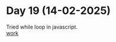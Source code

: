 # Day 19 (14-02-2025)
Tried while loop in javascript.   
[work](https://esingh03.github.io/Full_Stack_Training/Day%2019/index.html)
